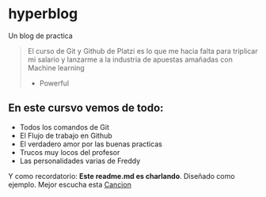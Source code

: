 # hyperblog
Un blog de practica
> El curso de Git y Github de Platzi es lo que me hacia falta para triplicar mi salario y lanzarme a la industria de apuestas amañadas con Machine learning
>- Powerful

## En este cursvo vemos de todo:
* Todos los comandos de Git
* El Flujo de trabajo en Github
* El verdadero amor por las buenas practicas
* Trucos muy locos del profesor 
* Las personalidades varias de Freddy

Y como recordatorio: **Este readme.md es charlando**. Diseñado como ejemplo. Mejor escucha esta [Cancion](https://www.youtube.com/watch?v=t-WI9pQ4vDQ "Cancion")
